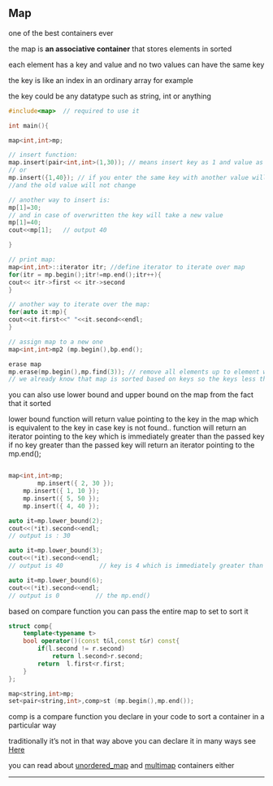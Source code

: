 ## Map

one of the best containers ever 

the map is **an associative container** that stores elements in sorted

each element has a key and value and no two values can have the same key 

the key is like an index in an ordinary array for example

the key could be any datatype such as string, int or anything 

```cpp
#include<map>  // required to use it

int main(){

map<int,int>mp;

// insert function: 
map.insert(pair<int,int>(1,30)); // means insert key as 1 and value as 30
// or 
mp.insert({1,40}); // if you enter the same key with another value will not be duplicated 
//and the old value will not change

// another way to insert is: 
mp[1]=30;
// and in case of overwritten the key will take a new value 
mp[1]=40;
cout<<mp[1];   // output 40 

}
```

```cpp
// print map: 
map<int,int>::iterator itr; //define iterator to iterate over map 
for(itr = mp.begin();itr!=mp.end();itr++){
cout<< itr->first << itr->second
}

// another way to iterate over the map:
for(auto it:mp){
cout<<it.first<<" "<<it.second<<endl;
}
```

```cpp
// assign map to a new one 
map<int,int>mp2 (mp.begin(),bp.end();

```

```cpp
erase map
mp.erase(mp.begin(),mp.find(3)); // remove all elements up to element with key =3
// we already know that map is sorted based on keys so the keys less than 3 will be removed 
```

you can also use lower bound and upper bound on  the map from the fact that it sorted

lower bound function will return value pointing to the key in the map which is equivalent to the key 
in case key is not found.. function will return an iterator pointing to the key which is immediately greater than the passed key 
if no key greater than the passed key will return an iterator pointing to the mp.end();

```cpp

map<int,int>mp;
        mp.insert({ 2, 30 });
    mp.insert({ 1, 10 });
    mp.insert({ 5, 50 });
    mp.insert({ 4, 40 });

auto it=mp.lower_bound(2);
cout<<(*it).second<<endl;
// output is : 30 

auto it=mp.lower_bound(3);
cout<<(*it).second<<endl;
// output is 40          // key is 4 which is immediately greater than 3

auto it=mp.lower_bound(6);
cout<<(*it).second<<endl;
// output is 0          // the mp.end()
```

based on compare function you can pass the entire map to set to sort it

```cpp
struct comp{
    template<typename t>
    bool operator()(const t&l,const t&r) const{
        if(l.second != r.second)
            return l.second>r.second;
        return  l.first<r.first;
    }
};

map<string,int>mp;
set<pair<string,int>,comp>st (mp.begin(),mp.end());
```

comp is a compare function you declare in your code to sort a container in a particular way 

traditionally it’s not in that way above you can declare it in many ways see [Here](../Compare%20Function/Compare%20Function.md)

you can read about [unordered_map](https://www.geeksforgeeks.org/unordered_map-in-cpp-stl/) and [multimap](https://www.geeksforgeeks.org/multimap-associative-containers-the-c-standard-template-library-stl/) containers either


---
